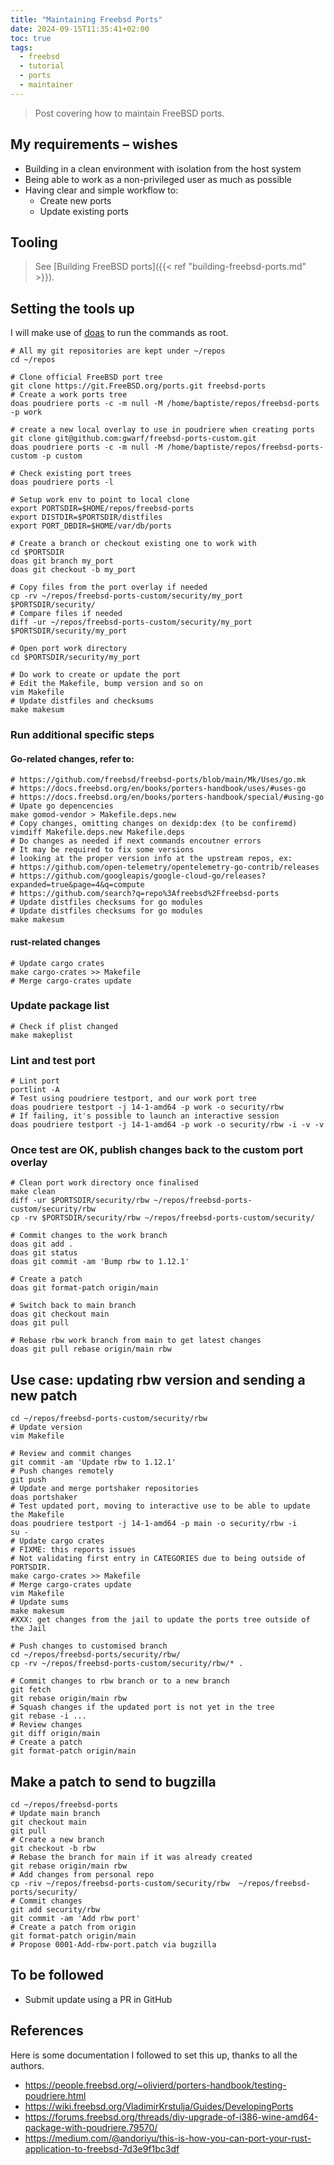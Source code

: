 ```yaml
---
title: "Maintaining Freebsd Ports"
date: 2024-09-15T11:35:41+02:00
toc: true
tags:
  - freebsd
  - tutorial
  - ports
  - maintainer
---
```


> Post covering how to maintain FreeBSD ports.

## My requirements – wishes

- Building in a clean environment with isolation from the host system
- Being able to work as a non-privileged user as much as possible
- Having clear and simple workflow to:
  - Create new ports
  - Update existing ports

## Tooling

> See [Building FreeBSD ports]({{< ref "building-freebsd-ports.md" >}}).

## Setting the tools up

I will make use of [doas](https://man.freebsd.org/cgi/man.cgi?query=doas)
to run the commands as root.

```shell
# All my git repositories are kept under ~/repos
cd ~/repos

# Clone official FreeBSD port tree
git clone https://git.FreeBSD.org/ports.git freebsd-ports
# Create a work ports tree
doas poudriere ports -c -m null -M /home/baptiste/repos/freebsd-ports -p work

# create a new local overlay to use in poudriere when creating ports
git clone git@github.com:gwarf/freebsd-ports-custom.git
doas poudriere ports -c -m null -M /home/baptiste/repos/freebsd-ports-custom -p custom

# Check existing port trees
doas poudriere ports -l
 
# Setup work env to point to local clone
export PORTSDIR=$HOME/repos/freebsd-ports
export DISTDIR=$PORTSDIR/distfiles
export PORT_DBDIR=$HOME/var/db/ports

# Create a branch or checkout existing one to work with
cd $PORTSDIR
doas git branch my_port
doas git checkout -b my_port

# Copy files from the port overlay if needed
cp -rv ~/repos/freebsd-ports-custom/security/my_port $PORTSDIR/security/
# Compare files if needed
diff -ur ~/repos/freebsd-ports-custom/security/my_port $PORTSDIR/security/my_port

# Open port work directory
cd $PORTSDIR/security/my_port

# Do work to create or update the port
# Edit the Makefile, bump version and so on
vim Makefile
# Update distfiles and checksums
make makesum
```

### Run additional specific steps

#### Go-related changes, refer to:

```shell
# https://github.com/freebsd/freebsd-ports/blob/main/Mk/Uses/go.mk
# https://docs.freebsd.org/en/books/porters-handbook/uses/#uses-go
# https://docs.freebsd.org/en/books/porters-handbook/special/#using-go
# Upate go depencencies
make gomod-vendor > Makefile.deps.new
# Copy changes, omitting changes on dexidp:dex (to be confiremd)
vimdiff Makefile.deps.new Makefile.deps
# Do changes as needed if next commands encoutner errors
# It may be required to fix some versions
# looking at the proper version info at the upstream repos, ex:
# https://github.com/open-telemetry/opentelemetry-go-contrib/releases
# https://github.com/googleapis/google-cloud-go/releases?expanded=true&page=4&q=compute
# https://github.com/search?q=repo%3Afreebsd%2Ffreebsd-ports
# Update distfiles checksums for go modules
# Update distfiles checksums for go modules
make makesum
```

#### rust-related changes

```shell
# Update cargo crates
make cargo-crates >> Makefile
# Merge cargo-crates update
```

### Update package list

```shell
# Check if plist changed
make makeplist
```

### Lint and test port

```shell
# Lint port
portlint -A
# Test using poudriere testport, and our work port tree
doas poudriere testport -j 14-1-amd64 -p work -o security/rbw
# If failing, it's possible to launch an interactive session
doas poudriere testport -j 14-1-amd64 -p work -o security/rbw -i -v -v
```


### Once test are OK, publish changes back to the custom port overlay

```shell
# Clean port work directory once finalised
make clean
diff -ur $PORTSDIR/security/rbw ~/repos/freebsd-ports-custom/security/rbw
cp -rv $PORTSDIR/security/rbw ~/repos/freebsd-ports-custom/security/

# Commit changes to the work branch
doas git add .
doas git status
doas git commit -am 'Bump rbw to 1.12.1'

# Create a patch
doas git format-patch origin/main

# Switch back to main branch
doas git checkout main
doas git pull

# Rebase rbw work branch from main to get latest changes
doas git pull rebase origin/main rbw
```

## Use case: updating rbw version and sending a new patch

```shell
cd ~/repos/freebsd-ports-custom/security/rbw
# Update version
vim Makefile

# Review and commit changes
git commit -am 'Update rbw to 1.12.1'
# Push changes remotely
git push
# Update and merge portshaker repositories
doas portshaker
# Test updated port, moving to interactive use to be able to update the Makefile
doas poudriere testport -j 14-1-amd64 -p main -o security/rbw -i
su -
# Update cargo crates
# FIXME: this reports issues
# Not validating first entry in CATEGORIES due to being outside of PORTSDIR.
make cargo-crates >> Makefile
# Merge cargo-crates update
vim Makefile
# Update sums
make makesum
#XXX: get changes from the jail to update the ports tree outside of the Jail

# Push changes to customised branch
cd ~/repos/freebsd-ports/security/rbw/
cp -rv ~/repos/freebsd-ports-custom/security/rbw/* .

# Commit changes to rbw branch or to a new branch
git fetch
git rebase origin/main rbw
# Squash changes if the updated port is not yet in the tree
git rebase -i ...
# Review changes
git diff origin/main
# Create a patch
git format-patch origin/main
```

## Make a patch to send to bugzilla

```shell
cd ~/repos/freebsd-ports
# Update main branch
git checkout main
git pull
# Create a new branch
git checkout -b rbw
# Rebase the branch for main if it was already created
git rebase origin/main rbw
# Add changes from personal repo
cp -riv ~/repos/freebsd-ports-custom/security/rbw  ~/repos/freebsd-ports/security/ 
# Commit changes
git add security/rbw
git commit -am 'Add rbw port'
# Create a patch from origin
git format-patch origin/main
# Propose 0001-Add-rbw-port.patch via bugzilla
```

## To be followed

- Submit update using a PR in GitHub

## References

Here is some documentation I followed to set this up, thanks to all the
authors.

- https://people.freebsd.org/~olivierd/porters-handbook/testing-poudriere.html
- https://wiki.freebsd.org/VladimirKrstulja/Guides/DevelopingPorts
- https://forums.freebsd.org/threads/diy-upgrade-of-i386-wine-amd64-package-with-poudriere.79570/
- https://medium.com/@andoriyu/this-is-how-you-can-port-your-rust-application-to-freebsd-7d3e9f1bc3df
